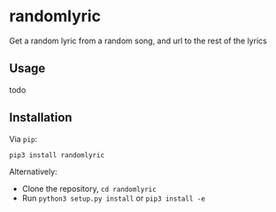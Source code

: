 randomlyric
=======

Get a random lyric from a random song, and url to the rest of the lyrics

Usage
-----

todo

Installation
------------

Via `pip`:

    pip3 install randomlyric

Alternatively:

 * Clone the repository, `cd randomlyric`
 * Run `python3 setup.py install` or `pip3 install -e`
